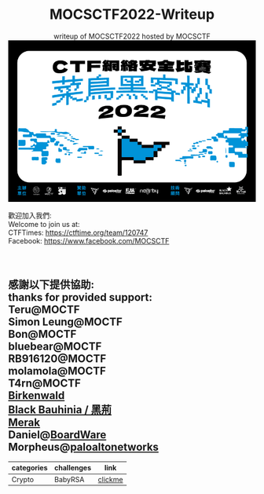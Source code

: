 # <center>MOCSCTF2022-Writeup</center>  
<center>writeup of MOCSCTF2022 hosted by MOCSCTF</center>    
<center><img src="./img/banner.png"/></center>  

歡迎加入我們:  
Welcome to join us at:  
CTFTimes: https://ctftime.org/team/120747</br>
Facebook: https://www.facebook.com/MOCSCTF</br></br></br>

感謝以下提供協助:  
thanks for provided support:  
Teru@MOCTF  
Simon Leung@MOCTF  
Bon@MOCTF  
bluebear@MOCTF  
RB916120@MOCTF  
molamola@MOCTF  
T4rn@MOCTF  
[Birkenwald](http://birkenwald.cn/)  
[Black Bauhinia / 黑荊](https://www.facebook.com/blackb6a/)  
[Merak](https://we.buptmerak.cn/)  
Daniel@[BoardWare](https://www.facebook.com/Boardware-Information-System-Limited-330943647081611/)  
Morpheus@[paloaltonetworks](https://www.paloaltonetworks.com/)  
---

|categories|challenges|link|
|----------|----------|----------|
|Crypto|BabyRSA|[clickme](./Crypto/BabyRSA)|

